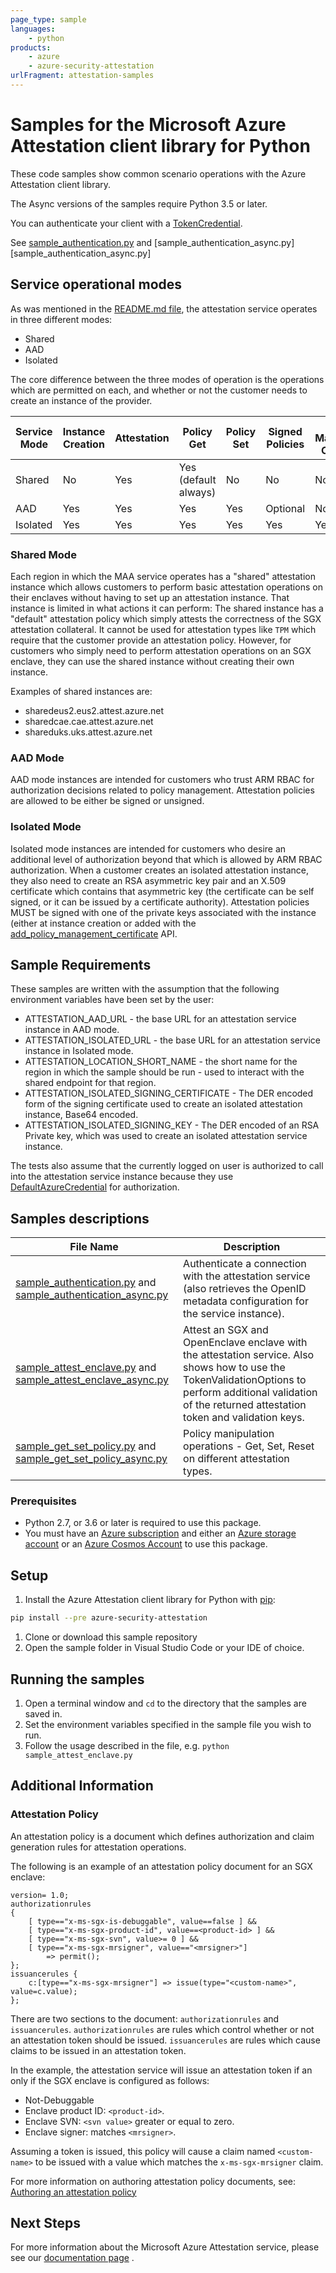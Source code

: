 ```yaml
---
page_type: sample
languages:
    - python
products:
    - azure
    - azure-security-attestation
urlFragment: attestation-samples
---
```


# Samples for the Microsoft Azure Attestation client library for Python

These code samples show common scenario operations with the Azure Attestation client library.

The Async versions of the samples require Python 3.5 or later.

You can authenticate your client with a [TokenCredential](https://docs.microsoft.com/python/api/azure-identity/azure.identity.defaultazurecredential?view=azure-python).

See [sample_authentication.py][sample_authentication] and [sample_authentication_async.py][sample_authentication_async.py]

## Service operational modes

As was mentioned in the [README.md file][readme_md], the attestation service
operates in three different modes:

* Shared
* AAD
* Isolated

The core difference between the three modes of operation is the operations which
are permitted on each, and whether or not the customer needs to create an
instance of the provider.

Service Mode | Instance Creation  | Attestation | Policy Get | Policy Set | Signed Policies| Policy Management Certificate
------ | --- | ---- | ----  | --- | --- | ---
Shared | No | Yes | Yes (default always)| No | No | No
AAD | Yes | Yes | Yes | Yes | Optional | No
Isolated | Yes| Yes | Yes | Yes | Yes | Yes


### Shared Mode

Each region in which the MAA service operates has a "shared" attestation instance
which allows customers to perform basic attestation operations on their enclaves
without having to set up an attestation instance.
That instance is limited in what actions it can perform: The shared instance has
a "default" attestation policy which simply attests the correctness of the SGX
attestation collateral. It cannot be used for attestation types like `TPM` which
require that the customer provide an attestation policy. However, for customers
who simply need to perform attestation operations on an SGX enclave, they can use the shared instance without creating their own instance.

Examples of shared instances are:

* sharedeus2.eus2.attest.azure.net
* sharedcae.cae.attest.azure.net
* shareduks.uks.attest.azure.net

### AAD Mode

AAD mode instances are intended for customers who trust ARM RBAC for authorization
decisions related to policy management. Attestation policies are allowed to be
either be signed or unsigned.

### Isolated Mode

Isolated mode instances are intended for customers who desire an additional level
of authorization beyond that which is allowed by ARM RBAC authorization. When a
customer creates an isolated attestation instance, they also need to create an
RSA asymmetric key pair and an X.509 certificate which contains that asymmetric
key (the certificate can be self signed, or it can be issued by a certificate
authority). Attestation policies MUST be signed with one of the private keys
associated with the instance (either at instance creation or added with the [add_policy_management_certificate][add_policy_management_cert] API.

## Sample Requirements

These samples are written with the assumption that the following environment
variables have been set by the user:

* ATTESTATION_AAD_URL - the base URL for an attestation service instance in AAD mode.
* ATTESTATION_ISOLATED_URL - the base URL for an attestation service instance in Isolated mode.
* ATTESTATION_LOCATION_SHORT_NAME - the short name for the region in which the
    sample should be run - used to interact with the shared endpoint for that
    region.
* ATTESTATION_ISOLATED_SIGNING_CERTIFICATE - The DER encoded form of the signing
    certificate used to create an isolated attestation instance, Base64 encoded.
* ATTESTATION_ISOLATED_SIGNING_KEY - The DER encoded of an RSA Private key, which
    was used to create an isolated attestation service instance.

The tests also assume that the currently logged on user is authorized to call
into the attestation service instance because they use [DefaultAzureCredential](https://docs.microsoft.com/python/api/azure-identity/azure.identity.defaultazurecredential?view=azure-python) for authorization.

## Samples descriptions

**File Name** | **Description**
|-----|-------|
| [sample_authentication.py](https://github.com/Azure/azure-sdk-for-python/blob/master/sdk/attestation/azure-security-attestation/samples/sample_authentication.py) and [sample_authentication_async.py](https://github.com/Azure/azure-sdk-for-python/blob/master/sdk/attestation/azure-security-attestation/samples/sample_authentication_async.py) | Authenticate a connection with the attestation service (also retrieves the OpenID metadata configuration for the service instance).|
| [sample_attest_enclave.py](https://github.com/Azure/azure-sdk-for-python/blob/master/sdk/attestation/azure-security-attestation/samples/sample_attest_enclave.py) and [sample_attest_enclave_async.py](https://github.com/Azure/azure-sdk-for-python/blob/master/sdk/attestation/azure-security-attestation/samples/sample_attest_enclave_async.py) | Attest an SGX and OpenEnclave enclave with the attestation service. Also shows how to use the TokenValidationOptions to perform additional validation of the returned attestation token and validation keys.|
|[sample_get_set_policy.py](https://github.com/Azure/azure-sdk-for-python/blob/master/sdk/attestation/azure-security-attestation/samples/sample_get_set_policy.py) and [sample_get_set_policy_async.py](https://github.com/Azure/azure-sdk-for-python/tree/master/sdk/attestation/azure-security-attestation/samples) | Policy manipulation operations - Get, Set, Reset on different attestation types.|

### Prerequisites

* Python 2.7, or 3.6 or later is required to use this package.
* You must have an [Azure subscription](https://azure.microsoft.com/free/) and either an
[Azure storage account](https://docs.microsoft.com/azure/storage/common/storage-account-overview) or an [Azure Cosmos Account](https://docs.microsoft.com/azure/cosmos-db/account-overview) to use this package.

## Setup

1. Install the Azure Attestation client library for Python with [pip](https://pypi.org/project/pip/):

```bash
pip install --pre azure-security-attestation
```

1. Clone or download this sample repository
1. Open the sample folder in Visual Studio Code or your IDE of choice.

## Running the samples

1. Open a terminal window and `cd` to the directory that the samples are saved in.
1. Set the environment variables specified in the sample file you wish to run.
1. Follow the usage described in the file, e.g. `python sample_attest_enclave.py`

## Additional Information

### Attestation Policy

An attestation policy is a document which defines authorization and claim generation
rules for attestation operations.

The following is an example of an attestation policy document for an SGX enclave:

```
version= 1.0;
authorizationrules
{
    [ type=="x-ms-sgx-is-debuggable", value==false ] &&
    [ type=="x-ms-sgx-product-id", value==<product-id> ] &&
    [ type=="x-ms-sgx-svn", value>= 0 ] &&
    [ type=="x-ms-sgx-mrsigner", value=="<mrsigner>"]
        => permit();
};
issuancerules {
    c:[type=="x-ms-sgx-mrsigner"] => issue(type="<custom-name>", value=c.value);
};
```

There are two sections to the document: `authorizationrules` and `issuancerules`.
`authorizationrules` are rules which control whether or not an attestation token
should be issued. `issuancerules` are rules which cause claims to be issued in an
attestation token.

In the example, the attestation service will issue an attestation token if an only if
the SGX enclave is configured as follows:

* Not-Debuggable
* Enclave product ID: `<product-id>`.
* Enclave SVN: `<svn value>` greater or equal to zero.
* Enclave signer: matches `<mrsigner>`.

Assuming a token is issued, this policy will cause a claim named `<custom-name>`
to be issued with a value which matches the `x-ms-sgx-mrsigner` claim.

For more information on authoring attestation policy documents, see: [Authoring an attestation policy](https://docs.microsoft.com/azure/attestation/author-sign-policy)

## Next Steps

For more information about the Microsoft Azure Attestation service, please see our [documentation page](https://docs.microsoft.com/azure/attestation/) .

<!-- LINKS -->
<!-- links are known to be broken, they will be fixed after this initial pull 
    request completes. -->
[readme_md]: https://github.com/Azure/azure-sdk-for-python/blob/master/sdk/attestation/azure-security-attestation/README.md
[sample_authentication]:https://github.com/LarryOsterman/azure-sdk-for-python/tree/master/sdk/tables/azure-data-tables/samples/sample_authentication.py
[sample_authentication_async]: https://github.com/Azure/azure-sdk-for-python/tree/master/sdk/tables/azure-data-tables/samples/async_samples/sample_authentication_async.py
[add_policy_management_cert]: https://docs.microsoft.com/python/api/azure-security-attestation/azure.security.attestation.attestationadministrationclient?view=azure-python-preview#add-policy-management-certificate-certificate-to-add--signing-key----kwargs-

